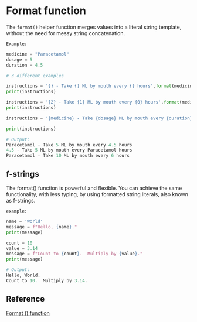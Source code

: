 # Format function

The `format()` helper function merges values into a literal string template, without the need for messy string concatenation.

`Example:`

```python
medicine = "Paracetamol"
dosage = 5
duration = 4.5

# 3 different examples

instructions = '{} - Take {} ML by mouth every {} hours'.format(medicine, dosage, duration)
print(instructions)

instructions = '{2} - Take {1} ML by mouth every {0} hours'.format(medicine, dosage, duration)
print(instructions)

instructions = '{medicine} - Take {dosage} ML by mouth every {duration} hours'.format(medicine = Paracetamol, dosage = 10, duration = 6)

print(instructions)

# Output:
Paracetamol - Take 5 ML by mouth every 4.5 hours
4.5 - Take 5 ML by mouth every Paracetamol hours
Paracetamol - Take 10 ML by mouth every 6 hours
```

## f-strings

The format() function is powerful and flexible. You can achieve the same functionality, with less typing, by using formatted string literals, also known as f-strings.

`example:`

```python
name = 'World'
message = f"Hello, {name}."
print(message)

count = 10
value = 3.14
message = f"Count to {count}.  Multiply by {value}."
print(message)

# Output:
Hello, World.
Count to 10.  Multiply by 3.14.
```

## Reference

[Format () function](https://docs.microsoft.com/en-us/learn/modules/python-format-strings/4-exercise-format-function)
